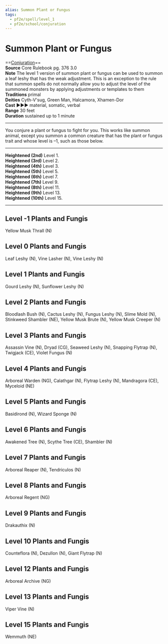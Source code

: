 ```yaml
---
alias: Summon Plant or Fungus 
tags:
  - pf2e/spell/level_1
  - pf2e/school/conjuration
---
```


# Summon Plant or Fungus

==[Conjuration](../../../Traits/Conjuration.md)==  
__Source__ Core Rulebook pg. 376 3.0  
**Note** The level 1 version of summon plant or fungus can be used to summon a leaf leshy that has the weak adjustment. This is an exception to the rule that summon spells do not normally allow you to adjust the level of the summoned monsters by applying adjustments or templates to them  
**Traditions** primal  
**Deities** Cyth-V'sug, Green Man, Halcamora, Xhamen-Dor  
**Cast** ►►► material, somatic, verbal  
**Range** 30 feet  
**Duration** sustained up to 1 minute

---

You conjure a plant or fungus to fight for you. This works like summon animal, except you summon a common creature that has the plant or fungus trait and whose level is –1, such as those below.

<hr>

**Heightened (2nd)** Level 1.  
**Heightened (3rd)** Level 2.  
**Heightened (4th)** Level 3.  
**Heightened (5th)** Level 5.  
**Heightened (6th)** Level 7.  
**Heightened (7th)** Level 9.  
**Heightened (8th)** Level 11.  
**Heightened (9th)** Level 13.  
**Heightened (10th)** Level 15.

---

## Level -1 Plants and Fungis

Yellow Musk Thrall (N)

## Level 0 Plants and Fungis

Leaf Leshy (N), Vine Lasher (N), Vine Leshy (N)

## Level 1 Plants and Fungis

Gourd Leshy (N), Sunflower Leshy (N)

## Level 2 Plants and Fungis

Bloodlash Bush (N), Cactus Leshy (N), Fungus Leshy (N), Slime Mold (N), Stinkweed Shambler (NE), Yellow Musk Brute (N), Yellow Musk Creeper (N)

## Level 3 Plants and Fungis

Assassin Vine (N), Dryad (CG), Seaweed Leshy (N), Snapping Flytrap (N), Twigjack (CE), Violet Fungus (N)

## Level 4 Plants and Fungis

Arboreal Warden (NG), Calathgar (N), Flytrap Leshy (N), Mandragora (CE), Myceloid (NE)

## Level 5 Plants and Fungis

Basidirond (N), Wizard Sponge (N)

## Level 6 Plants and Fungis

Awakened Tree (N), Scythe Tree (CE), Shambler (N)

## Level 7 Plants and Fungis

Arboreal Reaper (N), Tendriculos (N)

## Level 8 Plants and Fungis

Arboreal Regent (NG)

## Level 9 Plants and Fungis

Drakauthix (N)

## Level 10 Plants and Fungis

Counteflora (N), Dezullon (N), Giant Flytrap (N)

## Level 12 Plants and Fungis

Arboreal Archive (NG)

## Level 13 Plants and Fungis

Viper Vine (N)

## Level 15 Plants and Fungis

Wemmuth (NE)
